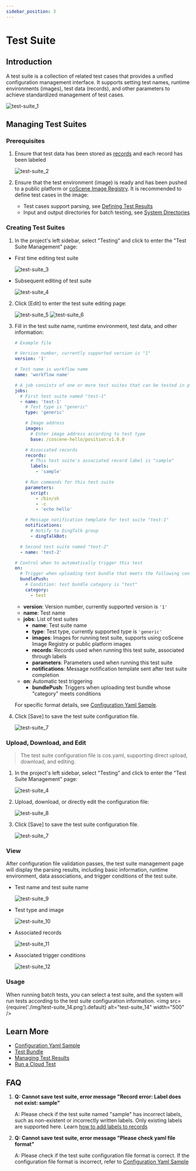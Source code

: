 ```yaml
---
sidebar_position: 3
---
```


# Test Suite

## Introduction

A test suite is a collection of related test cases that provides a unified configuration management interface. It supports setting test names, runtime environments (images), test data (records), and other parameters to achieve standardized management of test cases.

![test-suite_1](./img/test-suite_1.png)

## Managing Test Suites

### Prerequisites

1. Ensure that test data has been stored as [records](../../3-collaboration/record/1-quick-start-record.md) and each record has been labeled

   ![test-suite_2](./img/test-suite_2.png)

2. Ensure that the test environment (image) is ready and has been pushed to a public platform or [coScene Image Registry](../../image/1-about-docker-image.md).
   It is recommended to define test cases in the image:
   - Test cases support parsing, see [Defining Test Results](./6-status-and-output.md#defining-test-results)
   - Input and output directories for batch testing, see [System Directories](./1-intro.md#system-directories)

### Creating Test Suites

1. In the project's left sidebar, select "Testing" and click to enter the "Test Suite Management" page:

- First time editing test suite

  ![test-suite_3](./img/test-suite_3.png)

- Subsequent editing of test suite

  ![test-suite_4](./img/test-suite_4.png)

2. Click [Edit] to enter the test suite editing page:

   ![test-suite_5](./img/test-suite_5.png)
   ![test-suite_6](./img/test-suite_6.png)

3. Fill in the test suite name, runtime environment, test data, and other information:

   ```yaml
   # Example file

   # Version number, currently supported version is "1"
   version: '1'

   # Test name is workflow name
   name: 'workflow name'

   # A job consists of one or more test suites that can be tested in parallel
   jobs:
     # First test suite named "test-1"
     - name: 'test-1'
       # Test type is "generic"
       type: 'generic'

       # Image address
       images:
         # Enter image address according to test type
         base: /coscene-hello/position:v1.0.0

       # Associated records
       records:
         # This test suite's associated record label is "sample"
         labels:
           - 'sample'

       # Run commands for this test suite
       parameters:
         script:
           - /bin/sh
           - -c
           - 'echo hello'

       # Message notification template for test suite "test-1"
       notifications:
         # Notify to DingTalk group
         - dingTalkBot:

     # Second test suite named "test-2"
     - name: 'test-2'

   # Control when to automatically trigger this test
   on:
     # Trigger when uploading test bundle that meets the following conditions
     bundlePush:
       # Condition: test bundle category is "test"
       category:
         - test
   ```

   - **version**: Version number, currently supported version is `'1'`
   - **name**: Test name
   - **jobs**: List of test suites
     - **name**: Test suite name
     - **type**: Test type, currently supported type is `'generic'`
     - **images**: Images for running test suite, supports using coScene Image Registry or public platform images
     - **records**: Records used when running this test suite, associated through labels
     - **parameters**: Parameters used when running this test suite
     - **notifications**: Message notification template sent after test suite completion
   - **on**: Automatic test triggering
     - **bundlePush**: Triggers when uploading test bundle whose "category" meets conditions

   For specific format details, see [Configuration Yaml Sample](./9-yaml-sample.md).

4. Click [Save] to save the test suite configuration file.

   ![test-suite_7](./img/test-suite_7.png)

### Upload, Download, and Edit

> The test suite configuration file is cos.yaml, supporting direct upload, download, and editing.

1. In the project's left sidebar, select "Testing" and click to enter the "Test Suite Management" page:

   ![test-suite_4](./img/test-suite_4.png)

2. Upload, download, or directly edit the configuration file:

   ![test-suite_8](./img/test-suite_8.png)

3. Click [Save] to save the test suite configuration file.

   ![test-suite_7](./img/test-suite_7.png)

### View

After configuration file validation passes, the test suite management page will display the parsing results, including basic information, runtime environment, data associations, and trigger conditions of the test suite.

- Test name and test suite name

  ![test-suite_9](./img/test-suite_9.png)

- Test type and image

  ![test-suite_10](./img/test-suite_10.png)

- Associated records

  ![test-suite_11](./img/test-suite_11.png)

- Associated trigger conditions

  ![test-suite_12](./img/test-suite_12.png)

### Usage

When running batch tests, you can select a test suite, and the system will run tests according to the test suite configuration information.
<img src={require('./img/test-suite_14.png').default} alt="test-suite_14" width="500" />

## Learn More

- [Configuration Yaml Sample](./9-yaml-sample.md)
- [Test Bundle](./4-test-bundle-management.md)
- [Managing Test Results](./6-status-and-output.md)
- [Run a Cloud Test](./5-run.md)

## FAQ

1. **Q: Cannot save test suite, error message "Record error: Label does not exist: sample"**

   A: Please check if the test suite named "sample" has incorrect labels, such as non-existent or incorrectly written labels. Only existing labels are supported here. Learn [how to add labels to records](../../3-collaboration/record/3-manage-records.md#edit)

2. **Q: Cannot save test suite, error message "Please check yaml file format"**

   A: Please check if the test suite configuration file format is correct. If the configuration file format is incorrect, refer to [Configuration Yaml Sample](./9-yaml-sample.md)
